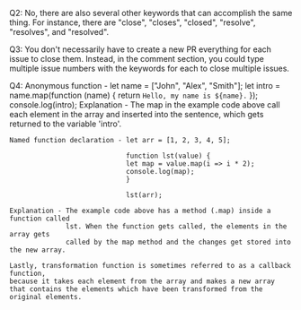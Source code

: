 Q2: No, there are also several other keywords that can accomplish the same thing. 
    For instance, there are "close", "closes", "closed", "resolve", "resolves", and "resolved".

Q3: You don't necessarily have to create a new PR everything for each issue to close 
    them. Instead, in the comment section, you could type multiple issue numbers with the keywords for each to close multiple issues.

Q4: 
    Anonymous function - let name = ["John", "Alex", "Smith"];
                         let intro = name.map(function (name) {
                            return `Hello, my name is ${name}.`
                         });
                         console.log(intro);
    Explanation - The map in the example code above call each element in the array 
                  and inserted into the sentence, which gets returned to the variable
                  'intro'.
    
    Named function declaration - let arr = [1, 2, 3, 4, 5];

                                 function lst(value) {
                                 let map = value.map(i => i * 2);
                                 console.log(map);
                                 }

                                 lst(arr);
    
    Explanation - The example code above has a method (.map) inside a function called
                  lst. When the function gets called, the elements in the array gets
                  called by the map method and the changes get stored into the new array. 
    
    Lastly, transformation function is sometimes referred to as a callback function,
    because it takes each element from the array and makes a new array that contains the elements which have been transformed from the original elements.